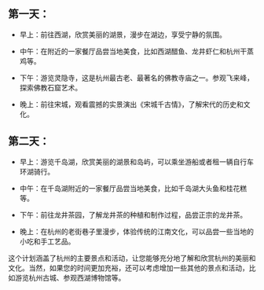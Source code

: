 ## 第一天：

- 早上：前往西湖，欣赏美丽的湖景，漫步在湖边，享受宁静的氛围。

- 中午：在附近的一家餐厅品尝当地美食，比如西湖醋鱼、龙井虾仁和杭州干蒸鸡等。

- 下午：游览灵隐寺，这是杭州最古老、最著名的佛教寺庙之一。参观飞来峰，探索佛教石窟艺术。

- 晚上：前往宋城，观看震撼的实景演出《宋城千古情》，了解宋代的历史和文化。

## 第二天：

- 早上：游览千岛湖，欣赏美丽的湖景和岛屿，可以乘坐游船或者租一辆自行车环湖骑行。

- 中午：在千岛湖附近的一家餐厅品尝当地美食，比如千岛湖大头鱼和桂花糕等。

- 下午：前往龙井茶园，了解龙井茶的种植和制作过程，品尝正宗的龙井茶。

- 晚上：在杭州的老街巷子里漫步，体验传统的江南文化，可以品尝一些当地的小吃和手工艺品。

这个计划涵盖了杭州的主要景点和活动，让您能够充分地了解和欣赏杭州的美丽和文化。当然，如果您的时间更加充裕，还可以考虑增加一些其他的景点和活动，比如游览杭州古城、参观西湖博物馆等。